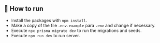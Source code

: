 ## 🚀 How to run

- Install the packages with `npm install`.
- Make a copy of the file `.env.example` para `.env` and change if necessary.
- Execute `npx prisma migrate dev` to run the migrations and seeds.
- Execute `npm run dev` to run server.